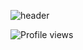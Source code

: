 ![header](https://capsule-render.vercel.app/api?type=waving&color=auto&height=300&section=header&text=Hi%20there!%20👋&fontSize=90)

![Profile views](https://komarev.com/ghpvc/?username=vunicjovan&style=for-the-badge&abbreviated=true)

<!--
**vunicjovan/vunicjovan** is a ✨ _special_ ✨ repository because its `README.md` (this file) appears on your GitHub profile.

Here are some ideas to get you started:

- 🔭 I’m currently working on ...
- 🌱 I’m currently learning ...
- 👯 I’m looking to collaborate on ...
- 🤔 I’m looking for help with ...
- 💬 Ask me about ...
- 📫 How to reach me: ...
- 😄 Pronouns: ...
- ⚡ Fun fact: ...
-->
